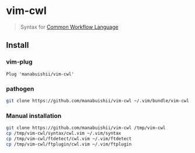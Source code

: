 # vim-cwl

> Syntax for [Common Workflow Language](http://www.commonwl.org/)

## Install

### vim-plug

```vim
Plug 'manabuishii/vim-cwl'
```

### pathogen

```sh
git clone https://github.com/manabuishii/vim-cwl ~/.vim/bundle/vim-cwl
```

### Manual installation

```sh
git clone https://github.com/manabuishii/vim-cwl /tmp/vim-cwl
cp /tmp/vim-cwl/syntax/cwl.vim ~/.vim/syntax
cp /tmp/vim-cwl/ftdetect/cwl.vim ~/.vim/ftdetect
cp /tmp/vim-cwl/ftplugin/cwl.vim ~/.vim/ftplugin
```
